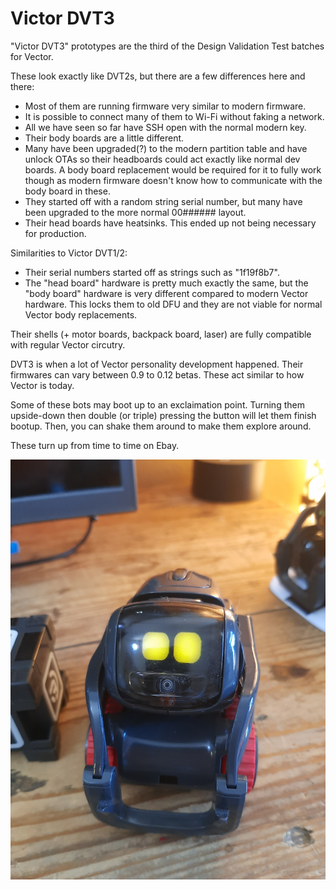 # Victor DVT3

"Victor DVT3" prototypes are the third of the Design Validation Test batches for Vector.

These look exactly like DVT2s, but there are a few differences here and there:

* Most of them are running firmware very similar to modern firmware.
* It is possible to connect many of them to Wi-Fi without faking a network.
* All we have seen so far have SSH open with the normal modern key.
* Their body boards are a little different.
* Many have been upgraded(?) to the modern partition table and have unlock OTAs so their headboards could act exactly like normal dev boards. A body board replacement would be required for it to fully work though as modern firmware doesn't know how to communicate with the body board in these.
* They started off with a random string serial number, but many have been upgraded to the more normal 00###### layout.
* Their head boards have heatsinks. This ended up not being necessary for production.

Similarities to Victor DVT1/2:

* Their serial numbers started off as strings such as "1f19f8b7".
* The "head board" hardware is pretty much exactly the same, but the "body board" hardware is very different compared to modern Vector hardware. This locks them to old DFU and they are not viable for normal Vector body replacements.

Their shells (+ motor boards, backpack board, laser) are fully compatible with regular Vector circutry.

DVT3 is when a lot of Vector personality development happened. Their firmwares can vary between 0.9 to 0.12 betas. These act similar to how Vector is today.

Some of these bots may boot up to an exclaimation point. Turning them upside-down then double (or triple) pressing the button will let them finish bootup. Then, you can shake them around to make them explore around.

These turn up from time to time on Ebay.

![Anki Victor DVT3. The red treads are custom.](VicDVT3.jpg)